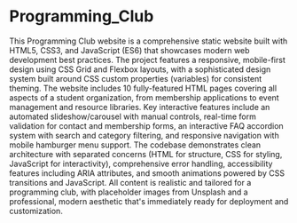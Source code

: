 # Programming_Club
This Programming Club website is a comprehensive static website built with HTML5, CSS3, and  JavaScript (ES6) that showcases modern web development best practices. The project features a responsive, mobile-first design using CSS Grid and Flexbox layouts, with a sophisticated design system built around CSS custom properties (variables) for consistent theming. The website includes 10 fully-featured HTML pages covering all aspects of a student organization, from membership applications to event management and resource libraries. Key interactive features include an automated slideshow/carousel with manual controls, real-time form validation for contact and membership forms, an interactive FAQ accordion system with search and category filtering, and responsive navigation with mobile hamburger menu support. The codebase demonstrates clean architecture with separated concerns (HTML for structure, CSS for styling, JavaScript for interactivity), comprehensive error handling, accessibility features including ARIA attributes, and smooth animations powered by CSS transitions and JavaScript. All content is realistic and tailored for a programming club, with placeholder images from Unsplash and a professional, modern aesthetic that's immediately ready for deployment and customization.
